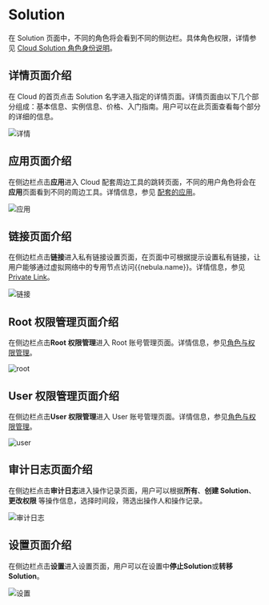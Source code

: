 # Solution

在 Solution 页面中，不同的角色将会看到不同的侧边栏。具体角色权限，详情参见 [Cloud Solution 角色身份说明](../4.user-role-description.md)。

## 详情页面介绍

在 Cloud 的首页点击 Solution 名字进入指定的详情页面。详情页面由以下几个部分组成：基本信息、实例信息、价格、入门指南。用户可以在此页面查看每个部分的详细的信息。

![详情](https://docs-cdn.nebula-graph.com.cn/figures/cl-ug-001_cn.png)

## 应用页面介绍

在侧边栏点击**应用**进入 Cloud 配套周边工具的跳转页面，不同的用户角色将会在**应用**页面看到不同的周边工具。详情信息，参见 [配套的应用](../5.solution/5.1.supporting-application.md)。

![应用](https://docs-cdn.nebula-graph.com.cn/figures/cl-ug-002_cn.png)

## 链接页面介绍

在侧边栏点击**链接**进入私有链接设置页面，在页面中可根据提示设置私有链接，让用户能够通过虚拟网络中的专用节点访问{{nebula.name}}。详情信息，参见 [Private Link](../5.solution/5.2.connection-configuration-and-use.md)。

![链接](https://docs-cdn.nebula-graph.com.cn/figures/cl-ug-003_cn.png)

## Root 权限管理页面介绍

在侧边栏点击**Root 权限管理**进入 Root 账号管理页面。详情信息，参见[角色与权限管理](../5.solution/5.3.role-and-authority-management.md)。

![root](https://docs-cdn.nebula-graph.com.cn/figures/cl-ug-004_cn.png)

## User 权限管理页面介绍

在侧边栏点击**User 权限管理**进入 User 账号管理页面。详情信息，参见[角色与权限管理](../5.solution/5.3.role-and-authority-management.md)。

![user](https://docs-cdn.nebula-graph.com.cn/figures/cl-ug-005_cn.png)

## 审计日志页面介绍

在侧边栏点击**审计日志**进入操作记录页面，用户可以根据**所有**、**创建 Solution**、**更改权限** 等操作信息，选择时间段，筛选出操作人和操作记录。

![审计日志](https://docs-cdn.nebula-graph.com.cn/figures/cl-ug-006_cn.png)

## 设置页面介绍

在侧边栏点击**设置**进入设置页面，用户可以在设置中**停止Solution**或**转移 Solution**。

![设置](https://docs-cdn.nebula-graph.com.cn/figures/cl-ug-007_cn.png)